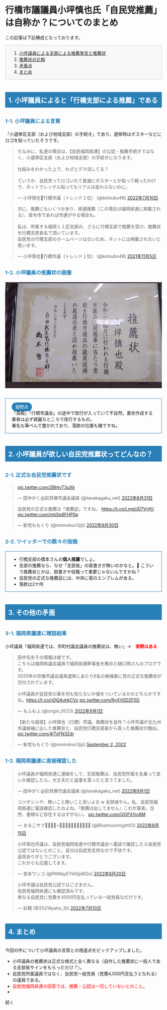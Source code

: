 <!doctype html>
<html lang="ja">
<head>
<link rel="stylesheet" href="../../assets/css/theme.css">
<style>
  h1{}
  h2{color : #FFF; background: #2980B9; margin: 40px 0 25px 0; padding:10px;}
  h3{color : #2980B9; margin: 30px 0 20px 0;}
  p{margin: 15px 0 15px 0;}
  .box-gray{border: solid 1px #CCC; background: #F8F8F8; padding:0 20px;}
  .box-blue-border{border: solid 1px #2980B9; padding:0 20px;}
  .icon-blue{font-size: 0.85rem; color: #FFF; background: #2980B9; border-radius: 15px; margin-right: 5px; padding: 6px 12px;}
  .red{color: #F00;}
  .mt30{margin-top: 30px;}
</style>
</head>

<body>


<!---
title: 小坪議員「自民党推薦」は自称！？
sort: 
tw_site:
tw_image: images/dragon_01_ogp.png  

#   
![周防館](images/dragon_01_ogp.png)
--->

<h1>行橋市議議員小坪慎也氏「自民党推薦」は自称か？についてのまとめ</h1>
<p>この記事は下記構成となっております。</p>

<div class="box-gray">
<ol>
  <li><a href="#no1">小坪議員による支部による推薦発言と推薦状</a></li>
  <li><a href="#no1">推薦状の比較</a></li>
  <li><a href="#no1">矛盾点</a></li>
  <li><a href="#no1">まとめ</a></li>
</ol>
</div>
<h2 id="no1">1. 小坪議員によると「行橋支部による推薦」である</h2>
<h3>1-1. 小坪議員による言質</h3>
<p>「小選挙区支部（および地域支部）の手続き」であり、選挙時はポスターなどにロゴを貼っていたそうです。</p>
<blockquote class="twitter-tweet" data-conversation="none" data-lang="ja" data-theme="light"><p lang="ja" dir="ltr">ちなみに、私達の場合は、【自民福岡県連】の公認・推薦手続きではなく、小選挙区支部（および地域支部）の手続きになります。<br><br>仕組みをわかった上で、わざとデマ流してる？<br><br>ていうか、自民党ってロゴいれて普通にポスターとか貼って戦ったわけで、ネットでレッテル貼ってもリアルは変わらないのに。</p>&mdash; 小坪慎也🎌行橋市議（トレンド１位） (@kotsubo48) <a href="https://twitter.com/kotsubo48/status/1546019711452086272?ref_src=twsrc%5Etfw">2022年7月10日</a></blockquote> <script async src="https://platform.twitter.com/widgets.js" charset="utf-8"></script>

<blockquote class="twitter-tweet" data-lang="ja"><p lang="ja" dir="ltr">次に、推薦にもいくつかあり、県連推薦（この場合は福岡県連に掲載される）、政令市であれば市連がやる場合も。<br><br>私は、所属する福岡１１区支部の、さらに行橋支部で推薦を受け、推薦状を行橋支部長名で頂いています。<br>自民党の行橋支部のホームページはないため、ネットには掲載されないと思います。</p>&mdash; 小坪慎也🎌行橋市議（トレンド１位） (@kotsubo48) <a href="https://twitter.com/kotsubo48/status/1456432070901702657?ref_src=twsrc%5Etfw">2021年11月5日</a></blockquote> <script async src="https://platform.twitter.com/widgets.js" charset="utf-8"></script> 

<h3>1-2. 小坪議員の推薦状の画像</h3>
<img src="images/recommend_01.png" width="550" height="339">
<div class="box-blue-border mt30">
<p><span class="icon-blue">疑問点</span><br>
「貴殿」「行橋市議会」の途中で改行が入っていて不自然。書状作成する業者は必ず綺麗なところで改行するもの。<br>
署名も筆ぺんで書かれており、落款の位置も雑ですね。</p>
</div>






<h2>2. 小坪議員が欲しい自民党推薦状ってどんなの？</h2>
<h3>2-1. 正式な自民党推薦状です</h3>
<blockquote class="twitter-tweet" data-conversation="none" data-lang="ja"><p lang="qme" dir="ltr"> <a href="https://t.co/2BhtyT3uXk">pic.twitter.com/2BhtyT3uXk</a></p>&mdash; 田中がく@前貝塚市議会議員 (@tanakagaku_net) <a href="https://twitter.com/tanakagaku_net/status/1564927987174088704?ref_src=twsrc%5Etfw">2022年8月31日</a></blockquote> <script async src="https://platform.twitter.com/widgets.js" charset="utf-8"></script>

<blockquote class="twitter-tweet" data-lang="ja"><p lang="ja" dir="ltr">自民党の正式な推薦は「推薦証」ですね。 <a href="https://t.co/LmgUD7VnfU">https://t.co/LmgUD7VnfU</a> <a href="https://t.co/mbSp6FHP0p">pic.twitter.com/mbSp6FHP0p</a></p>&mdash; 新党ももくり (@momokuri3jiji) <a href="https://twitter.com/momokuri3jiji/status/1564558280160346113?ref_src=twsrc%5Etfw">2022年8月30日</a></blockquote> <script async src="https://platform.twitter.com/widgets.js" charset="utf-8"></script>


<h3>2-2. ツイッターでの数々の指摘</h3>
<div class="box-blue-border">
<ul>
<li>行橋支部の橋本さんの<strong>個人推薦</strong>でしょ。</li>
<li>支部の推薦なら、なぜ「支部長」の肩書きが無いのかなと。🤔 こういう推薦状とかは、肩書きや役職って重要じゃないんですかね？</li>
<li>自民党の正式な推薦証には、中央に菊のエンブレムがある。</li>
<li>落款は2ケ所</li>
</ul>
</div>

<h2>3. その他の矛盾</h2>
<h3>3-1. 福岡県議連に確認結果</h3>
<p>小坪議員「福岡県連では、市町村議会議員の推薦状は、無い」→　<strong class="red">実際はある</strong></p>
<blockquote class="twitter-tweet" data-lang="ja"><p lang="ja" dir="ltr">田中先生その情報は嘘です。<br>こちらは福岡県議会議員で福岡県連幹事長を務めた樋口明さんのブログです。<br>2020年の宗像市議会議員選挙にあたり6名の候補者に党の正式な推薦状が交付されています。<br><br>小坪議員が自民党の事を何も知らないか嘘をついているかのどちらかですね。<a href="https://t.co/nDQ4uhkCVz">https://t.co/nDQ4uhkCVz</a> <a href="https://t.co/RyXV0DZF5D">pic.twitter.com/RyXV0DZF5D</a></p>&mdash; もふもふ (@origin_0023) <a href="https://twitter.com/origin_0023/status/1565145687943442432?ref_src=twsrc%5Etfw">2022年9月1日</a></blockquote> <script async src="https://platform.twitter.com/widgets.js" charset="utf-8"></script> 
<blockquote class="twitter-tweet"><p lang="ja" dir="ltr">【新たな疑惑】小坪慎也（行橋）市議。推薦状を自作？小坪市議が北九州市議候補に出した推薦状と、自民党行橋支部長から貰った推薦状が酷似。 <a href="https://t.co/4ITxFN3Zdr">pic.twitter.com/4ITxFN3Zdr</a></p>&mdash; 新党ももくり (@momokuri3jiji) <a href="https://twitter.com/momokuri3jiji/status/1565564343525076992?ref_src=twsrc%5Etfw">September 2, 2022</a></blockquote> <script async src="https://platform.twitter.com/widgets.js" charset="utf-8"></script>


<h3>1-2. 福岡県議連に直接確認した</h3>

<blockquote class="twitter-tweet" data-conversation="none" data-lang="ja"><p lang="ja" dir="ltr">小坪議員が福岡県連に連絡をして、支部推薦は、自民党所属を名乗って良いか確認したら、大丈夫だと返事を貰ったと言うてました。</p>&mdash; 田中がく@前貝塚市議会議員 (@tanakagaku_net) <a href="https://twitter.com/tanakagaku_net/status/1565323829245018112?ref_src=twsrc%5Etfw">2022年9月1日</a></blockquote> <script async src="https://platform.twitter.com/widgets.js" charset="utf-8"></script> 


<blockquote class="twitter-tweet" data-lang="ja"><p lang="ja" dir="ltr">コツボシンヤ、無いこと無いこと言いよる w 全部嘘やん。私、自民党福岡県連に電話確認したのよね。『推薦は出してません』これが事実。当然、書類など存在するはずがない。 <a href="https://t.co/i2GFX1ro8M">pic.twitter.com/i2GFX1ro8M</a></p>&mdash; まるこサブ💙💛🍎🌛⭐🐢🐝🐢🐝🐢🐝🐢🐝🐢🐝🐢 (@Bluemoonnight02) <a href="https://twitter.com/Bluemoonnight02/status/1536920085168029696?ref_src=twsrc%5Etfw">2022年6月15日</a></blockquote> <script async src="https://platform.twitter.com/widgets.js" charset="utf-8"></script> 

<blockquote class="twitter-tweet" data-conversation="none" data-lang="ja"><p lang="ja" dir="ltr">小坪慎也市議は、自民党福岡県連や行橋市議会へ電話で確認したら自民党公認ではないとのこと。自分は自民党支持なので不快です。<br>返信ありがとうございます。<br>これからも応援してます。</p>&mdash; 宮本ワンコ (@PAWayEYtASp8tDx) <a href="https://twitter.com/PAWayEYtASp8tDx/status/1561115612247511040?ref_src=twsrc%5Etfw">2022年8月20日</a></blockquote> <script async src="https://platform.twitter.com/widgets.js" charset="utf-8"></script> 

<blockquote class="twitter-tweet" data-conversation="none" data-lang="ja"><p lang="ja" dir="ltr">小坪市議は自民党公認ではござません。<br>自民党福岡県連にも確認済みです。<br>単なる自民党に党費を4000円支払っている一般党員なだけです。</p>&mdash; 彩穂 (@2021Ayaho_St) <a href="https://twitter.com/2021Ayaho_St/status/1545939539919015937?ref_src=twsrc%5Etfw">2022年7月10日</a></blockquote> <script async src="https://platform.twitter.com/widgets.js" charset="utf-8"></script> 


<h2>4. まとめ</h2>
<p>今回の件について小坪議員の言質との相違点をピックアップしました。</p>
<ul>
<li>小坪議員の推薦状は正式な様式と全く異なる（自作した推薦状に一般人である支部長サインをもらっただけ？）。</li>
<li>自民党所属議員ではなく、自民党一般党員（党費4,000円支払うとなれる）の議員である。</li>
<li><span class="red">自民党福岡県連の回答では、推薦・公認は一切していないとのこと。</span></li>
<li></li>
</ul>



<p>続く</p>

</body>